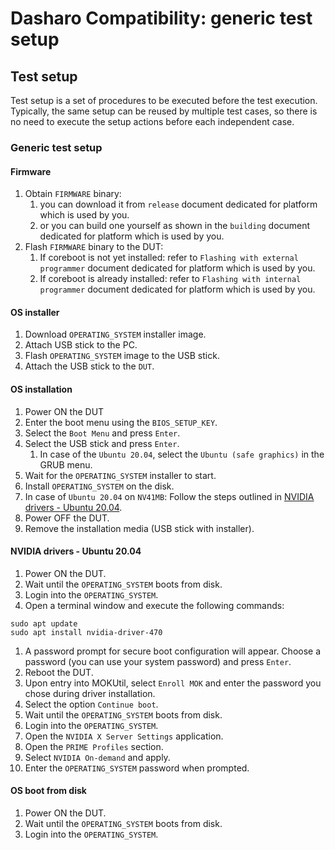 # Dasharo Compatibility: generic test setup

## Test setup

Test setup is a set of procedures to be executed before the test execution.
Typically, the same setup can be reused by multiple test cases, so there is no
need to execute the setup actions before each independent case.

### Generic test setup

#### Firmware

1. Obtain `FIRMWARE` binary:
    1. you can download it from `release` document dedicated for platform which
        is used by you.
    1. or you can build one yourself as shown in the `building` document
        dedicated for platform which is used by you.
1. Flash `FIRMWARE` binary to the DUT:
    1. If coreboot is not yet installed: refer to 
        `Flashing with external programmer` document dedicated for platform
        which is used by you.
    1. If coreboot is already installed: refer to 
        `Flashing with internal programmer` document dedicated for platform
        which is used by you.

#### OS installer

1. Download `OPERATING_SYSTEM` installer image.
1. Attach USB stick to the PC.
1. Flash `OPERATING_SYSTEM` image to the USB stick.
1. Attach the USB stick to the `DUT`.

#### OS installation

1. Power ON the DUT
1. Enter the boot menu using the `BIOS_SETUP_KEY`.
1. Select the `Boot Menu` and press `Enter`.
1. Select the USB stick and press `Enter`.
    1. In case of the `Ubuntu 20.04`, select the `Ubuntu (safe graphics)` in the
       GRUB menu.
1. Wait for the `OPERATING_SYSTEM` installer to start.
1. Install `OPERATING_SYSTEM` on the disk.
1. In case of `Ubuntu 20.04` on `NV41MB`: Follow the steps outlined in
   [NVIDIA drivers - Ubuntu 20.04](./#nvidia-drivers-ubuntu-2004).
1. Power OFF the DUT.
1. Remove the installation media (USB stick with installer).

#### NVIDIA drivers - Ubuntu 20.04

1. Power ON the DUT.
1. Wait until the `OPERATING_SYSTEM` boots from disk.
1. Login into the `OPERATING_SYSTEM`.
1. Open a terminal window and execute the following commands:

```
sudo apt update
sudo apt install nvidia-driver-470
```

1. A password prompt for secure boot configuration will appear. Choose a
   password (you can use your system password) and press `Enter`.
1. Reboot the DUT.
1. Upon entry into MOKUtil, select `Enroll MOK` and enter the password you
   chose during driver installation.
1. Select the option `Continue boot`.
1. Wait until the `OPERATING_SYSTEM` boots from disk.
1. Login into the `OPERATING_SYSTEM`.
1. Open the `NVIDIA X Server Settings` application.
1. Open the `PRIME Profiles` section.
1. Select `NVIDIA On-demand` and apply.
1. Enter the `OPERATING_SYSTEM` password when prompted.

#### OS boot from disk

1. Power ON the DUT.
1. Wait until the `OPERATING_SYSTEM` boots from disk.
1. Login into the `OPERATING_SYSTEM`.
